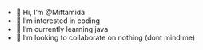 - 👋 Hi, I’m @Mittamida
- 👀 I’m interested in coding
- 🌱 I’m currently learning java
- 💞️ I’m looking to collaborate on nothing (dont mind me)

<!---
Mittamida/Mittamida is a ✨ special ✨ repository because its `README.md` (this file) appears on your GitHub profile.
You can click the Preview link to take a look at your changes.
--->
